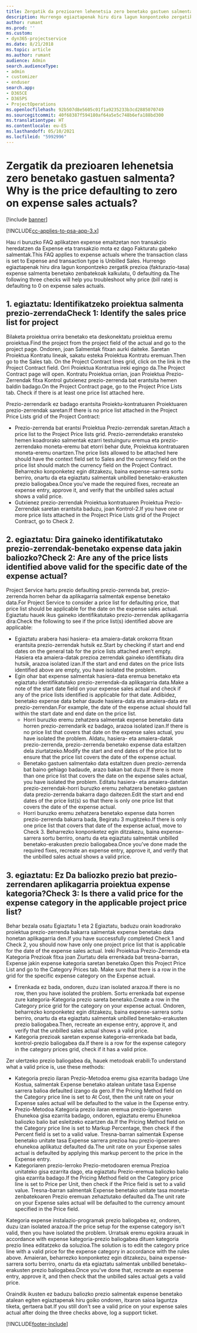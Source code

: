 ```yaml
---
title: Zergatik da prezioaren lehenetsia zero benetako gastuen salmenta?
description: Hurrengo egiaztapenak hiru dira lagun konpontzeko zergatik prezio expense salmenta benetako zenbatekoak kalkulatu, 0 defaulting da.
author: rumant
ms.prod: ''
ms.custom:
- dyn365-projectservice
ms.date: 8/21/2018
ms.topic: article
ms.author: rumant
audience: Admin
search.audienceType:
- admin
- customizer
- enduser
search.app:
- D365CE
- D365PS
- ProjectOperations
ms.openlocfilehash: 92b507d8e5605c01f1a9235233b3cd2885070749
ms.sourcegitcommit: 40f68387f594180af64a5e5c748b6efa188bd300
ms.translationtype: HT
ms.contentlocale: eu-ES
ms.lasthandoff: 05/10/2021
ms.locfileid: "5992996"
---
```

# <a name="why-is-the-price-defaulting-to-zero-on-expense-sales-actuals"></a><span data-ttu-id="46f5c-103">Zergatik da prezioaren lehenetsia zero benetako gastuen salmenta?</span><span class="sxs-lookup"><span data-stu-id="46f5c-103">Why is the price defaulting to zero on expense sales actuals?</span></span>

[!include [banner](../includes/psa-now-project-operations.md)]

[!INCLUDE[cc-applies-to-psa-app-3.x](../includes/cc-applies-to-psa-app-3x.md)]

<span data-ttu-id="46f5c-104">Hau ri buruzko FAQ aplikatzen expense emaitzetan non transakzio heredatzen da Expense eta transakzio mota ez dago Fakturatu gabeko salmentak.</span><span class="sxs-lookup"><span data-stu-id="46f5c-104">This FAQ applies to expense actuals where the transaction class is set to Expense and transaction type is Unbilled Sales.</span></span> <span data-ttu-id="46f5c-105">Hurrengo egiaztapenak hiru dira lagun konpontzeko zergatik prezioa (fakturazio-tasa) expense salmenta benetako zenbatekoak kalkulatu, 0 defaulting da.</span><span class="sxs-lookup"><span data-stu-id="46f5c-105">The following three checks will help you troubleshoot why price (bill rate) is defaulting to 0 on expense sales actuals.</span></span>

## <a name="check-1-identify-the-sales-price-list-for-project"></a><span data-ttu-id="46f5c-106">1. egiaztatu: Identifikatzeko proiektua salmenta prezio-zerrenda</span><span class="sxs-lookup"><span data-stu-id="46f5c-106">Check 1: Identify the sales price list for project</span></span>

<span data-ttu-id="46f5c-107">Bilaketa proiektua orrira benetako eta deskonektatu proiektua eremu proiektua.</span><span class="sxs-lookup"><span data-stu-id="46f5c-107">Find the project from the project field of the actual and go to the project page.</span></span> <span data-ttu-id="46f5c-108">Ondoren, joan Salmentak fitxan aurki daiteke. Saretan Proiektua Kontratu lineak, sakatu esteka Proiektua Kontratu eremuan.</span><span class="sxs-lookup"><span data-stu-id="46f5c-108">Then go to the Sales tab. On the Project Contract lines grid, click on the link in the Project Contract field.</span></span> <span data-ttu-id="46f5c-109">Orri Proiektua Kontratua ireki egingo da.</span><span class="sxs-lookup"><span data-stu-id="46f5c-109">The Project Contract page will open.</span></span> <span data-ttu-id="46f5c-110">Kontratu Proiektua orrian, joan Proiektua Prezio-Zerrendak fitxa Kontrol gutxienez prezio-zerrenda bat erantsita hemen baldin badago.</span><span class="sxs-lookup"><span data-stu-id="46f5c-110">On the Project Contract page, go to the Project Price Lists tab. Check if there is at least one price list attached here.</span></span>

<span data-ttu-id="46f5c-111">Prezio-zerrendarik ez badago erantsita Proiektu-kontratuaren Proiektuaren prezio-zerrendak saretan:</span><span class="sxs-lookup"><span data-stu-id="46f5c-111">If there is no price list attached in the Project Price Lists grid of the Project Contract:</span></span>

- <span data-ttu-id="46f5c-112">Prezio-zerrenda bat erantsi Proiektua Prezio-zerrendak saretan.</span><span class="sxs-lookup"><span data-stu-id="46f5c-112">Attach a price list to the Project Price lists grid.</span></span> <span data-ttu-id="46f5c-113">Prezio-zerrendetako eransteko hemen koadrorako salmentak ezarri testuinguru eremua eta prezio-zerrendako moneta-eremu bat etorri behar dute, Proiektua kontratuaren moneta-eremu onartzen.</span><span class="sxs-lookup"><span data-stu-id="46f5c-113">The price lists allowed to be attached here should have the context field set to Sales and the currency field on the price list should match the currency field on the Project Contract.</span></span> <span data-ttu-id="46f5c-114">Beharrezko konponketez egin ditzakezu, baina expense-sarrera sortu berriro, onartu da eta egiaztatu salmentak unbilled benetako-erakusten prezio baliogabea.</span><span class="sxs-lookup"><span data-stu-id="46f5c-114">Once you’ve made the required fixes, recreate an expense entry, approve it, and verify that the unbilled sales actual shows a valid price.</span></span>
- <span data-ttu-id="46f5c-115">Gutxienez prezio-zerrendak Proiektua kontratuaren Proiektua Prezio-Zerrendak saretan erantsita baduzu, joan Kontrol-2.</span><span class="sxs-lookup"><span data-stu-id="46f5c-115">If you have one or more price lists attached in the Project Price Lists grid of the Project Contract, go to Check 2.</span></span>

## <a name="check-2-are-any-of-the-price-lists-identified-above-valid-for-the-specific-date-of-the-expense-actual"></a><span data-ttu-id="46f5c-116">2. egiaztatu: Dira gaineko identifikatutako prezio-zerrendak-benetako expense data jakin baliozko?</span><span class="sxs-lookup"><span data-stu-id="46f5c-116">Check 2: Are any of the price lists identified above valid for the specific date of the expense actual?</span></span>

<span data-ttu-id="46f5c-117">Project Service hartu prezio defaulting prezio-zerrenda bat, prezio-zerrenda horren behar da aplikagarria salmentak expense benetako data.</span><span class="sxs-lookup"><span data-stu-id="46f5c-117">For Project Service to consider a price list for defaulting price, that price list should be applicable for the date on the expense sales actual.</span></span> <span data-ttu-id="46f5c-118">Egiaztatu hauek ikus gaineko identifikatutako prezio-zerrendak aplikagarria dira:</span><span class="sxs-lookup"><span data-stu-id="46f5c-118">Check the following to see if the price list(s) identified above are applicable:</span></span>

- <span data-ttu-id="46f5c-119">Egiaztatu arabera hasi hasiera- eta amaiera-datak orokorra fitxan erantsita prezio-zerrendak hutsik ez.</span><span class="sxs-lookup"><span data-stu-id="46f5c-119">Start by checking if start and end dates on the general tab for the price lists attached aren’t empty.</span></span> <span data-ttu-id="46f5c-120">Hasiera eta amaiera-datak prezioa zerrendak gaineko identifikatu dira hutsik, arazoa isolated izan.</span><span class="sxs-lookup"><span data-stu-id="46f5c-120">If the start and end dates on the price lists identified above are empty, you have isolated the problem.</span></span> 
- <span data-ttu-id="46f5c-121">Egin ohar bat expense salmentak hasiera-data eremua benetako eta egiaztatu identifikatutako prezio-zerrendak-da aplikagarria data.</span><span class="sxs-lookup"><span data-stu-id="46f5c-121">Make a note of the start date field on your expense sales actual and check if any of the price lists identified is applicable for that date.</span></span> <span data-ttu-id="46f5c-122">Adibidez, benetako expense data behar daude hasiera-data eta amaiera-data ere prezio-zerrendan.</span><span class="sxs-lookup"><span data-stu-id="46f5c-122">For example, the date of the expense actual should fall within the start date and end date on the price list.</span></span> 
    - <span data-ttu-id="46f5c-123">Horri buruzko eremu zehatzera salmentak expense benetako data horren prezio-zerrendarik ez badago, arazoa isolated izan.</span><span class="sxs-lookup"><span data-stu-id="46f5c-123">If there is no price list that covers that date on the expense sales actual, you have isolated the problem.</span></span> <span data-ttu-id="46f5c-124">Aldatu, hasiera- eta amaiera-datak prezio-zerrenda, prezio-zerrenda benetako expense data estaltzen dela ziurtatzeko.</span><span class="sxs-lookup"><span data-stu-id="46f5c-124">Modify the start and end dates of the price list to ensure that the price list covers the date of the expense actual.</span></span> 
    - <span data-ttu-id="46f5c-125">Benetako gastuen salmentako data estaltzen duen prezio-zerrenda bat baino gehiago badaude, arazo bakan bat duzu.</span><span class="sxs-lookup"><span data-stu-id="46f5c-125">If there is more than one price list that covers the date on the expense sales actual, you have isolated the problem.</span></span> <span data-ttu-id="46f5c-126">Editatu hasiera- eta amaiera-datetan prezio-zerrendak-horri buruzko eremu zehatzera benetako gastuen data prezio-zerrenda bakarra dago daitezen.</span><span class="sxs-lookup"><span data-stu-id="46f5c-126">Edit the start and end dates of the price list(s) so that there is only one price list that covers the date of the expense actual.</span></span> 
    - <span data-ttu-id="46f5c-127">Horri buruzko eremu zehatzera benetako expense data horren prezio-zerrenda bakarra bada, Begiratu 3 mugitzeko.</span><span class="sxs-lookup"><span data-stu-id="46f5c-127">If there is only one price list that covers that date of the expense actual, move to Check 3.</span></span>
<span data-ttu-id="46f5c-128">Beharrezko konponketez egin ditzakezu, baina expense-sarrera sortu berriro, onartu da eta egiaztatu salmentak unbilled benetako-erakusten prezio baliogabea.</span><span class="sxs-lookup"><span data-stu-id="46f5c-128">Once you’ve done made the required fixes, recreate an expense entry, approve it, and verify that the unbilled sales actual shows a valid price.</span></span>

## <a name="check-3-is-there-a-valid-price-for-the-expense-category-in-the-applicable-project-price-list"></a><span data-ttu-id="46f5c-129">3. egiaztatu: Ez Da baliozko prezio bat prezio-zerrendaren aplikagarria proiektua expense kategoria?</span><span class="sxs-lookup"><span data-stu-id="46f5c-129">Check 3: Is there a valid price for the expense category in the applicable project price list?</span></span> 

<span data-ttu-id="46f5c-130">Behar bezala osatu Egiaztatu 1 eta 2 Egiaztatu, baduzu orain koadrorako proiektua prezio-zerrenda bakarra salmentak expense benetako data honetan aplikagarria den.</span><span class="sxs-lookup"><span data-stu-id="46f5c-130">If you have successfully completed Check 1 and Check 2, you should now have only one project price list that is applicable for the date of the expense sales actual.</span></span> <span data-ttu-id="46f5c-131">Ireki Proiektua Prezio-Zerrenda eta Kategoria Prezioak fitxa joan Ziurtatu dela errenkada bat tresna-barran, Expense jakin expense kategoria saretan benetako.</span><span class="sxs-lookup"><span data-stu-id="46f5c-131">Open this Project Price List and go to the Category Prices tab. Make sure that there is a row in the grid for the specific expense category on the Expense actual.</span></span>
 
- <span data-ttu-id="46f5c-132">Errenkada ez bada, ondoren, duzu izan isolated arazoa.</span><span class="sxs-lookup"><span data-stu-id="46f5c-132">If there is no row, then you have isolated the problem.</span></span> <span data-ttu-id="46f5c-133">Sortu errenkada bat expense zure kategoria-Kategoria prezio sareta benetako.</span><span class="sxs-lookup"><span data-stu-id="46f5c-133">Create a row in the Category price grid for the category on your expense actual.</span></span> <span data-ttu-id="46f5c-134">Ondoren, beharrezko konponketez egin ditzakezu, baina expense-sarrera sortu berriro, onartu da eta egiaztatu salmentak unbilled benetako-erakusten prezio baliogabea.</span><span class="sxs-lookup"><span data-stu-id="46f5c-134">Then, recreate an expense entry, approve it, and verify that the unbilled sales actual shows a valid price.</span></span> 
- <span data-ttu-id="46f5c-135">Kategoria prezioak saretan expense kategoria-errenkada bat bada, kontrol-prezio baliogabea da.</span><span class="sxs-lookup"><span data-stu-id="46f5c-135">If there is a row for the expense category in the category prices grid, check if it has a valid price.</span></span>

<span data-ttu-id="46f5c-136">Zer ulertzeko prezio baliogabea da, hauek metodoak erabili:</span><span class="sxs-lookup"><span data-stu-id="46f5c-136">To understand what a valid price is, use these methods:</span></span>

- <span data-ttu-id="46f5c-137">Kategoria prezio ilaran Prezio-Metodoa eremu gisa ezarrita badago Une Kostua, salmentak Expense benetako atalean unitate tasa Expense sarrera balioa defaulted izango da gero.</span><span class="sxs-lookup"><span data-stu-id="46f5c-137">If the Pricing Method field on the Category price line is set to At Cost, then the unit rate on your Expense sales actual will be defaulted to the value in the Expense entry.</span></span>
- <span data-ttu-id="46f5c-138">Prezio-Metodoa Kategoria prezio ilaran eremua prezio-Igoeraren Ehunekoa gisa ezarrita badago, ondoren, egiaztatu eremu Ehunekoa baliozko balio bat esleitzeko ezartzen da.</span><span class="sxs-lookup"><span data-stu-id="46f5c-138">If the Pricing Method field on the Category price line is set to Markup Percentage, then check if the Percent field is set to a valid value.</span></span> <span data-ttu-id="46f5c-139">Tresna-barran salmentak Expense benetako unitate tasa Expense sarrera prezioa hau prezio-igoeraren ehunekoa aplikatuz defaulted da.</span><span class="sxs-lookup"><span data-stu-id="46f5c-139">The unit rate on your Expense sales actual is defaulted by applying this markup percent to the price in the Expense entry.</span></span>
- <span data-ttu-id="46f5c-140">Kategoriaren prezio-lerroko Prezio-metodoaren eremua Prezioa unitateko gisa ezarrita dago, eta egiaztatu Prezio-eremua baliozko balio gisa ezarrita badago.</span><span class="sxs-lookup"><span data-stu-id="46f5c-140">If the Pricing Method field on the Category price line is set to Price per Unit, then check if the Price field is set to a valid value.</span></span> <span data-ttu-id="46f5c-141">Tresna-barran salmentak Expense benetako unitate tasa moneta-zenbatekoaren Prezio eremuan zehaztutako defaulted da.</span><span class="sxs-lookup"><span data-stu-id="46f5c-141">The unit rate on your Expense sales actual will be defaulted to the currency amount specified in the Price field.</span></span>

<span data-ttu-id="46f5c-142">Kategoria expense instalazio-programak prezio baliogabea ez, ondoren, duzu izan isolated arazoa.</span><span class="sxs-lookup"><span data-stu-id="46f5c-142">If the price setup for the expense category isn't valid, then you have isolated the problem.</span></span> <span data-ttu-id="46f5c-143">Urratsak eremu egokira arauak in accordance with expense kategoria-prezio baliogabea dituen kategoria prezio linea editatzeko da soluzioa.</span><span class="sxs-lookup"><span data-stu-id="46f5c-143">The solution is to edit the category price line with a valid price for the expense category in accordance with the rules above.</span></span> <span data-ttu-id="46f5c-144">Amaieran, beharrezko konponketez egin ditzakezu, baina expense-sarrera sortu berriro, onartu da eta egiaztatu salmentak unbilled benetako-erakusten prezio baliogabea.</span><span class="sxs-lookup"><span data-stu-id="46f5c-144">Once you’ve done that, recreate an expense entry, approve it, and then check that the unbilled sales actual gets a valid price.</span></span>

<span data-ttu-id="46f5c-145">Oraindik ikusten ez baduzu baliozko prezio salmentak expense benetako atalean egiten egiaztapenak hiru goiko ondoren, itxaron saioa laguntza tiketa, gertaera bat.</span><span class="sxs-lookup"><span data-stu-id="46f5c-145">If you still don't see a valid price on your expense sales actual after doing the three checks above, log a support ticket.</span></span>




[!INCLUDE[footer-include](../includes/footer-banner.md)]